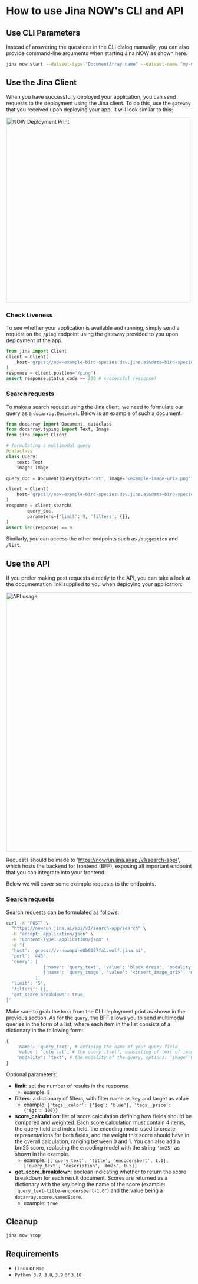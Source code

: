 # How to use Jina NOW's CLI and API

## Use CLI Parameters

Instead of answering the questions in the CLI dialog manually, you can also provide command-line arguments when starting Jina NOW as shown here.

```bash
jina now start --dataset-type "DocumentArray name" --dataset-name "my-documentarray-id" --index-fields "title" [...]
```
  
## Use the Jina Client

When you have successfully deployed your application, you can send requests to the deployment using the Jina client. To do this,
use the `gateway` that you received upon deploying your app. It will look similar to this:

<img src="/_static/deployment_print.png" alt="NOW Deployment Print" width="500px">


### Check Liveness

To see whether your application is available and running, simply send a request on the `/ping` endpoint using the gateway
provided to you upon deployment of the app.

```python
from jina import Client
client = Client(
    host='grpcs://now-example-bird-species.dev.jina.ai&data=bird-species' # add your own gateway here
)
response = client.post(on='/ping')
assert response.status_code == 200 # successful response!
```

### Search requests

To make a search request using the Jina client, we need to formulate our query as a `docarray.Document`. Below
is an example of such a document.

```python
from docarray import Document, dataclass
from docarray.typing import Text, Image
from jina import Client

# formulating a multimodal query
@dataclass
class Query:
    text: Text
    image: Image

query_doc = Document(Query(text='cat', image='<example-image-uri>.png'))

client = Client(
    host='grpcs://now-example-bird-species.dev.jina.ai&data=bird-species' # add your own gateway here
)
response = client.search(
        query_doc,
        parameters={'limit': 9, 'filters': {}},
)
assert len(response) == 9
```

Similarly, you can access the other endpoints such as `/suggestion` and `/list`.

## Use the API

If you prefer making post requests directly to the API, you can take a look at the documentation
link supplied to you when deploying your application:

<img src="/_static/api_docs.png?raw=true" alt="API usage" width="700px">

Requests should be made to 'https://nowrun.jina.ai/api/v1/search-app/', which hosts the backend for frontend (BFF),
exposing all important endpoint that you can integrate into your frontend.

Below we will cover some example requests to the endpoints.

### Search requests

Search requests can be formulated as follows:

```bash
curl -X "POST" \
  "https://nowrun.jina.ai/api/v1/search-app/search" \
  -H "accept: application/json" \
  -H "Content-Type: application/json" \
  -d "{
  'host': 'grpcs://v-nowapi-e0b9387fa1.wolf.jina.ai',
  'port': '443',
  'query': [
              {'name': 'query_text', 'value': 'black dress', 'modality': 'text'},
              {'name': 'query_image', 'value': '<insert_image_uri>', 'modality': 'image'},
           ],
  'limit': '5',
  'filters': {},
  'get_score_breakdown': true,
}"
```

Make sure to grab the `host` from the CLI deployment print as shown in the previous section.
As for the `query`, the BFF allows you to send multimodal queries in the form of a list, where each item in the list
consists of a dictionary in the following form:

```python
{
    'name': 'query_text', # defining the name of your query field
    'value': 'cute cat', # the query itself, consisting of text of image
    'modality': 'text', # the modality of the query, options: 'image' OR 'text'
}
```

Optional parameters:

  - **limit**: set the number of results in the response
    - example: `5`
  - **filters**: a dictionary of filters, with filter name as key and target as value
    - example: `{'tags__color': {'$eq': 'blue'}, 'tags__price': {'$gt': 100}}`
  - **score_calculation**: list of score calculation defining how fields should be compared and weighted. Each score calculation
        must contain 4 items, the query field and index field, the encoding model used to create representations
        for both fields, and the weight this score should have in the overall calculation, ranging between 0 and 1.
        You can also add a bm25 score, replacing the encoding model with the string `'bm25'` as shown in the example.
    - example: `[['query_text', 'title', 'encodersbert', 1.0], ['query_text', 'description', 'bm25', 0.5]]`
  - **get_score_breakdown**: boolean indicating whether to return the score breakdown for each result document. Scores 
        are returned as a dictionary with the key being the name of the score 
        (example: `'query_text-title-encodersbert-1.0'`) and the value being a `docarray.score.NamedScore`.
    - example: `true`

## Cleanup

```bash
jina now stop
```

## Requirements

- `Linux` or `Mac`
- `Python 3.7`, `3.8`, `3.9` or `3.10`
